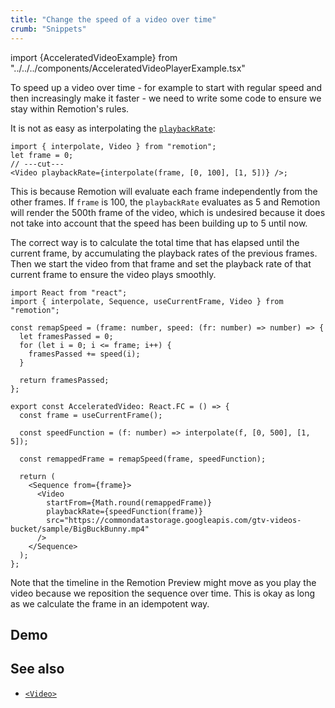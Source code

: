 ```yaml
---
title: "Change the speed of a video over time"
crumb: "Snippets"
---
```


import {AcceleratedVideoExample} from "../../../components/AcceleratedVideoPlayerExample.tsx"

To speed up a video over time - for example to start with regular speed and then increasingly make it faster - we need to write some code to ensure we stay within Remotion's rules.

It is not as easy as interpolating the [`playbackRate`](/docs/video#playbackrate):

```tsx twoslash title="❌ Does not work"
import { interpolate, Video } from "remotion";
let frame = 0;
// ---cut---
<Video playbackRate={interpolate(frame, [0, 100], [1, 5])} />;
```

This is because Remotion will evaluate each frame independently from the other frames. If `frame` is 100, the `playbackRate` evaluates as 5 and Remotion will render the 500th frame of the video, which is undesired because it does not take into account that the speed has been building up to 5 until now.

The correct way is to calculate the total time that has elapsed until the current frame, by accumulating the playback rates of the previous frames. Then we start the video from that frame and set the playback rate of that current frame to ensure the video plays smoothly.

```tsx twoslash title="✅ AcceleratedVideo.tsx"
import React from "react";
import { interpolate, Sequence, useCurrentFrame, Video } from "remotion";

const remapSpeed = (frame: number, speed: (fr: number) => number) => {
  let framesPassed = 0;
  for (let i = 0; i <= frame; i++) {
    framesPassed += speed(i);
  }

  return framesPassed;
};

export const AcceleratedVideo: React.FC = () => {
  const frame = useCurrentFrame();

  const speedFunction = (f: number) => interpolate(f, [0, 500], [1, 5]);

  const remappedFrame = remapSpeed(frame, speedFunction);

  return (
    <Sequence from={frame}>
      <Video
        startFrom={Math.round(remappedFrame)}
        playbackRate={speedFunction(frame)}
        src="https://commondatastorage.googleapis.com/gtv-videos-bucket/sample/BigBuckBunny.mp4"
      />
    </Sequence>
  );
};
```

Note that the timeline in the Remotion Preview might move as you play the video because we reposition the sequence over time. This is okay as long as we calculate the frame in an idempotent way.

## Demo

<AcceleratedVideoExample />

## See also

- [`<Video>`](/docs/video)
